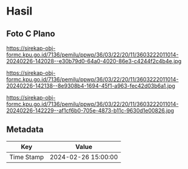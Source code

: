 # Hasil

## Foto C Plano

https://sirekap-obj-formc.kpu.go.id/7136/pemilu/ppwp/36/03/22/20/11/3603222011014-20240226-142028--e30b79d0-64a0-4020-86e3-c4244f2c4b4e.jpg

https://sirekap-obj-formc.kpu.go.id/7136/pemilu/ppwp/36/03/22/20/11/3603222011014-20240226-142138--8e9308b4-1694-45f1-a963-fec42d03b6a1.jpg

https://sirekap-obj-formc.kpu.go.id/7136/pemilu/ppwp/36/03/22/20/11/3603222011014-20240226-142229--af1cf6b0-705e-4873-b11c-9630d1e00826.jpg


## Metadata

| Key        | Value               |
| ---------- | ------------------- |
| Time Stamp | 2024-02-26 15:00:00 |



